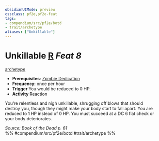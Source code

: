 ```yaml
---
obsidianUIMode: preview
cssclass: pf2e,pf2e-feat
tags:
- compendium/src/pf2e/botd
- trait/archetype
aliases: ["Unkillable"]
---
```

# Unkillable  [R](/rules/core-rulebook/chapter-9-playing-the-game.md#Actions "Reaction") *Feat 8*  
[archetype](/rules/traits/archetype.md)  

- **Prerequisites**: [Zombie Dedication](/compendium/feats/zombie-dedication-botd.md)
- **Frequency**: once per hour
- **Trigger** You would be reduced to 0 HP.
- **Activity** Reaction

You're relentless and nigh unkillable, shrugging off blows that should destroy you, though they might make your body start to fall apart. You are reduced to 1 HP instead of 0 HP. You must succeed at a DC 6 flat check or your body deteriorates.

*Source: Book of the Dead p. 61*  
%% #compendium/src/pf2e/botd #trait/archetype %%